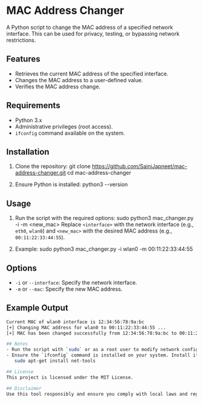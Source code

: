 # MAC Address Changer

A Python script to change the MAC address of a specified network interface. This can be used for privacy, testing, or bypassing network restrictions.

## Features
- Retrieves the current MAC address of the specified interface.
- Changes the MAC address to a user-defined value.
- Verifies the MAC address change.

## Requirements
- Python 3.x
- Administrative privileges (root access).
- `ifconfig` command available on the system.

## Installation
1. Clone the repository:
   git clone https://github.com/SainiJapneet/mac-address-changer.git
   cd mac-address-changer

2. Ensure Python is installed:
   python3 --version

## Usage
1. Run the script with the required options:
   sudo python3 mac_changer.py -i <interface> -m <new_mac>
   Replace `<interface>` with the network interface (e.g., `eth0`, `wlan0`) and `<new_mac>` with the desired MAC address (e.g., `00:11:22:33:44:55`).

2. Example:
   sudo python3 mac_changer.py -i wlan0 -m 00:11:22:33:44:55

## Options
- `-i` or `--interface`: Specify the network interface.
- `-m` or `--mac`: Specify the new MAC address.

## Example Output
```bash
Current MAC of wlan0 interface is 12:34:56:78:9a:bc
[+] Changing MAC address for wlan0 to 00:11:22:33:44:55 ...
[+] MAC has been changed successfully from 12:34:56:78:9a:bc to 00:11:22:33:44:55

## Notes
- Run the script with `sudo` or as a root user to modify network configurations.
- Ensure the `ifconfig` command is installed on your system. Install it using:
   sudo apt-get install net-tools

## License
This project is licensed under the MIT License.

## Disclaimer
Use this tool responsibly and ensure you comply with local laws and regulations.
